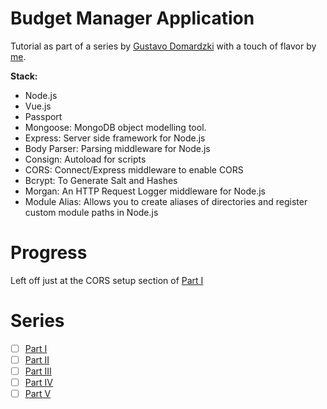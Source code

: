 # Budget Manager Application

Tutorial as part of a series by [Gustavo Domardzki](https://codeburst.io/@gdomaradzki) with a touch of flavor by [me](https://www.github.com/vdenisov1).

**Stack:**
+ Node.js
+ Vue.js
+ Passport  
+ Mongoose: MongoDB object modelling tool.
+ Express: Server side framework for Node.js
+ Body Parser: Parsing middleware for Node.js
+ Consign: Autoload for scripts
+ CORS: Connect/Express middleware to enable CORS
+ Bcrypt: To Generate Salt and Hashes
+ Morgan: An HTTP Request Logger middleware for Node.js
+ Module Alias: Allows you to create aliases of directories and register custom module paths in Node.js

# Progress

Left off just at the CORS setup section of [Part I](https://codeburst.io/building-a-budget-manager-with-vue-js-and-node-js-part-i-f3d7311822a8)

# Series

- [ ] [Part I](https://codeburst.io/building-a-budget-manager-with-vue-js-and-node-js-part-i-f3d7311822a8)
- [ ] [Part II](https://codeburst.io/building-a-budget-manager-with-vue-js-and-node-js-part-ii-f08c410c944d)
- [ ] [Part III](https://codeburst.io/building-a-budget-manager-with-vue-js-and-node-js-part-iii-540a77a7ddee)
- [ ] [Part IV](https://codeburst.io/building-a-budget-manager-with-vue-js-and-node-js-part-iv-e87cac68e04b)
- [ ] [Part V](https://codeburst.io/building-a-budget-manager-with-vue-js-and-node-js-part-v-ae7ddb7d8426)